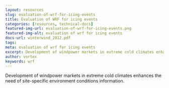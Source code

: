 ```yaml
---
layout: resources
slug: evaluation-of-wrf-for-icing-events
title: Evaluation of WRF for icing events
categories: [resources, technical-docs]
featured-img-url: evaluation-of-wrf-for-icing-events.png
featured-img-alt: evaluation of wrf for icing events
docs-url: winterwind_2012.pdf
tags:
meta: evaluation of wrf for icing events
excerpt: Development of windpower markets in extreme cold climates enhances the need of site-specific environment conditions information.
author: vortex
keywords: wrf
---
```

Development of windpower markets in extreme cold climates enhances the need of site-specific environment conditions information.
